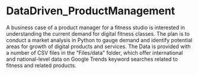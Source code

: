 # DataDriven_ProductManagement

A business case of a product manager for a fitness studio is interested in understanding the current demand for digital fitness classes. The plan is to conduct a market analysis in Python to gauge demand and identify potential areas for growth of digital products and services.
The Data is  provided with a number of CSV files in the "Files/data" folder, which offer international and national-level data on Google Trends keyword searches related to fitness and related products.
